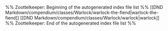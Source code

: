 %% Zoottelkeeper: Beginning of the autogenerated index file list  %%
 [[DND Markdown/compendium/classes/Warlock/warlock-the-fiend|warlock-the-fiend]]
 [[DND Markdown/compendium/classes/Warlock/warlock|warlock]]
%% Zoottelkeeper: End of the autogenerated index file list  %%
